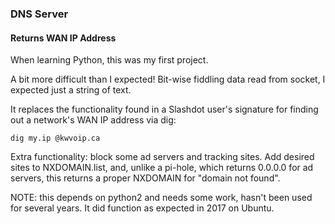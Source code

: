 ### DNS Server

#### Returns WAN IP Address


When learning Python, this was my first project.

A bit more difficult than I expected! Bit-wise fiddling data read from socket,
I expected just a string of text.

It replaces the functionality found in a Slashdot user's signature for
finding out a network's WAN IP address via dig:

`dig my.ip @kwvoip.ca`


Extra functionality: block some ad servers and tracking sites. Add desired
sites to NXDOMAIN.list, and, unlike a pi-hole, which returns 0.0.0.0 for
ad servers, this returns a proper NXDOMAIN for "domain not found".



NOTE: this depends on python2 and needs some work, hasn't been used for several
years. It did function as expected in 2017 on Ubuntu.

